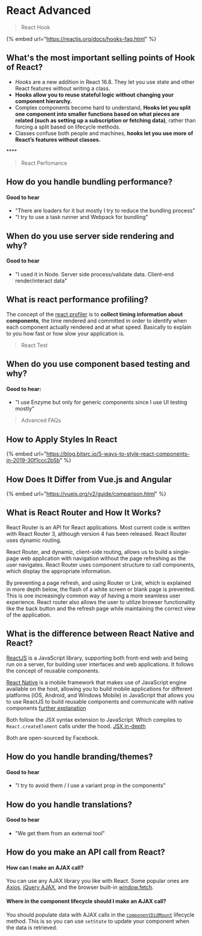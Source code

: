 # React Advanced

> React Hook

{% embed url="https://reactjs.org/docs/hooks-faq.html" %}

## What's the most important selling points of Hook of React?

* _Hooks_ are a new addition in React 16.8. They let you use state and other React features without writing a class.
* **Hooks allow you to reuse stateful logic without changing your component hierarchy.**
* Complex components become hard to understand, **Hooks let you split one component into smaller functions based on what pieces are related \(such as setting up a subscription or fetching data\)**, rather than forcing a split based on lifecycle methods.
* Classes confuse both people and machines, **hooks let you use more of React’s features without classes.**

\*\*\*\*

> React Perfomance

## How do you handle bundling performance?

#### Good to hear 

* "There are loaders for it but mostly I try to reduce the bundling process"
* "I try to use a task runner and Webpack for bundling"

## When do you use server side rendering and why?

#### Good to hear

* "I used it in Node. Server side process/validate data. Client-end render/interact data"

## What is react performance profiling?

The concept of the [react profiler](https://reactjs.org/blog/2018/09/10/introducing-the-react-profiler.html) is to **collect timing information about components**, the time rendered and committed in order to identify when each component actually rendered and at what speed. Basically to explain to you how fast or how slow your application is.



> React Test

## When do you use component based testing and why?

#### Good to hear:

* "I use Enzyme but only for generic components since I use UI testing mostly"



> Advanced FAQs

## How to Apply Styles In React

{% embed url="https://blog.bitsrc.io/5-ways-to-style-react-components-in-2019-30f1ccc2b5b" %}

## How Does It Differ from Vue.js and Angular

{% embed url="https://vuejs.org/v2/guide/comparison.html" %}

## What is React Router and How It Works?

React Router is an API for React applications. Most current code is written with React Router 3, although version 4 has been released. React Router uses dynamic routing.

React Router, and dynamic, client-side routing, allows us to build a single-page web application with navigation without the page refreshing as the user navigates. React Router uses component structure to call components, which display the appropriate information.

By preventing a page refresh, and using Router or Link, which is explained in more depth below, the flash of a white screen or blank page is prevented. This is one increasingly common way of having a more seamless user experience. React router also allows the user to utilize browser functionality like the back button and the refresh page while maintaining the correct view of the application.

## What is the difference between React Native and React?

[ReactJS](https://facebook.github.io/react/) is a JavaScript library, supporting both front-end web and being run on a server, for building user interfaces and web applications. It follows the concept of reusable components.

[React Native](https://facebook.github.io/react-native/) is a mobile framework that makes use of JavaScript engine available on the host, allowing you to build mobile applications for different platforms \(iOS, Android, and Windows Mobile\) in JavaScript that allows you to use ReactJS to build reusable components and communicate with native components [further explanation](https://stackoverflow.com/questions/41124338/does-react-native-compile-javascript-into-java-for-android)

Both follow the JSX syntax extension to JavaScript. Which compiles to `React.createElement` calls under the hood. [JSX in-depth](https://reactjs.org/docs/jsx-in-depth.html)

Both are open-sourced by Facebook.

## How do you handle branding/themes?

#### Good to hear

* "I try to avoid them / I use a variant prop in the components"

## How do you handle translations?

#### Good to hear

* "We get them from an external tool"

## How do you make an API call from React?

#### How can I make an AJAX call? <a id="how-can-i-make-an-ajax-call"></a>

You can use any AJAX library you like with React. Some popular ones are [Axios](https://github.com/axios/axios), [jQuery AJAX](https://api.jquery.com/jQuery.ajax/), and the browser built-in [window.fetch](https://developer.mozilla.org/en-US/docs/Web/API/Fetch_API).

#### Where in the component lifecycle should I make an AJAX call? <a id="where-in-the-component-lifecycle-should-i-make-an-ajax-call"></a>

You should populate data with AJAX calls in the [`componentDidMount`](https://reactjs.org/docs/react-component.html#mounting) lifecycle method. This is so you can use `setState` to update your component when the data is retrieved.

